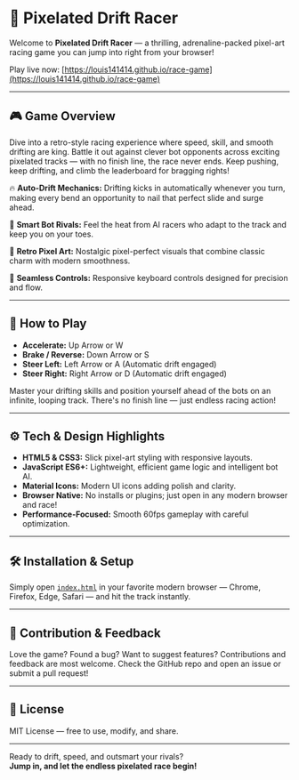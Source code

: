 # 🚗 Pixelated Drift Racer

Welcome to **Pixelated Drift Racer** — a thrilling, adrenaline-packed pixel-art racing game you can jump into right from your browser!

Play live now: [https://louis141414.github.io/race-game](https://louis141414.github.io/race-game)

---

## 🎮 Game Overview

Dive into a retro-style racing experience where speed, skill, and smooth drifting are king. Battle it out against clever bot opponents across exciting pixelated tracks — with no finish line, the race never ends. Keep pushing, keep drifting, and climb the leaderboard for bragging rights!

🔥 **Auto-Drift Mechanics:** Drifting kicks in automatically whenever you turn, making every bend an opportunity to nail that perfect slide and surge ahead.

🤖 **Smart Bot Rivals:** Feel the heat from AI racers who adapt to the track and keep you on your toes.

🎨 **Retro Pixel Art:** Nostalgic pixel-perfect visuals that combine classic charm with modern smoothness.

💨 **Seamless Controls:** Responsive keyboard controls designed for precision and flow.

---

## 🚦 How to Play

- **Accelerate:** Up Arrow or W  
- **Brake / Reverse:** Down Arrow or S  
- **Steer Left:** Left Arrow or A (Automatic drift engaged)  
- **Steer Right:** Right Arrow or D (Automatic drift engaged)  

Master your drifting skills and position yourself ahead of the bots on an infinite, looping track. There's no finish line — just endless racing action!

---

## ⚙️ Tech & Design Highlights

- **HTML5 & CSS3:** Slick pixel-art styling with responsive layouts.  
- **JavaScript ES6+:** Lightweight, efficient game logic and intelligent bot AI.  
- **Material Icons:** Modern UI icons adding polish and clarity.  
- **Browser Native:** No installs or plugins; just open in any modern browser and race!  
- **Performance-Focused:** Smooth 60fps gameplay with careful optimization.

---

## 🛠️ Installation & Setup

Simply open [`index.html`](https://louis141414.github.io/race-game) in your favorite modern browser — Chrome, Firefox, Edge, Safari — and hit the track instantly.

---

## 🧩 Contribution & Feedback

Love the game? Found a bug? Want to suggest features? Contributions and feedback are most welcome. Check the GitHub repo and open an issue or submit a pull request!

---

## 📄 License

MIT License — free to use, modify, and share.

---

Ready to drift, speed, and outsmart your rivals?  
**Jump in, and let the endless pixelated race begin!**  
